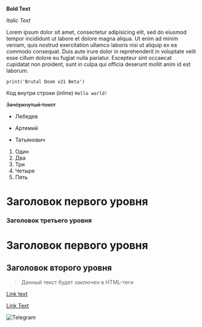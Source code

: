 **Bold Text**

*Italic Text*

Lorem ipsum dolor sit amet, consectetur adipisicing elit, sed do eiusmod tempor incididunt ut labore et dolore magna aliqua. Ut enim ad minim veniam, quis nostrud exercitation ullamco laboris nisi ut aliquip ex ea commodo consequat. Duis aute irure dolor in reprehenderit in voluptate velit esse cillum dolore eu fugiat nulla pariatur. Excepteur sint occaecat cupidatat non proident, sunt in culpa qui officia deserunt mollit anim id est laborum.

```
print('Brutal Doom v21 Beta')
```

Код внутри строки (inline) `Hello world!`

~~Зачёркнутый текст~~

* Лебедев
- Артемий
+ Татьянович

1. Один
2. Два
3. Три
4. Четыре
5. Пять

# Заголовок первого уровня
### Заголовок третьего уровня

Заголовок первого уровня
========================

Заголовок второго уровня
------------------------

> Данный текст будет заключен в HTML-теги <blockquote></blockquote>

[Link text](https://github.com/zurg3/test "GitHub")

[Link Text][lamp]

[lamp]: https://github.com/zurg3/test "GitHub"

![Telegram](https://telegram.org/img/t_logo.png "Telegram")
